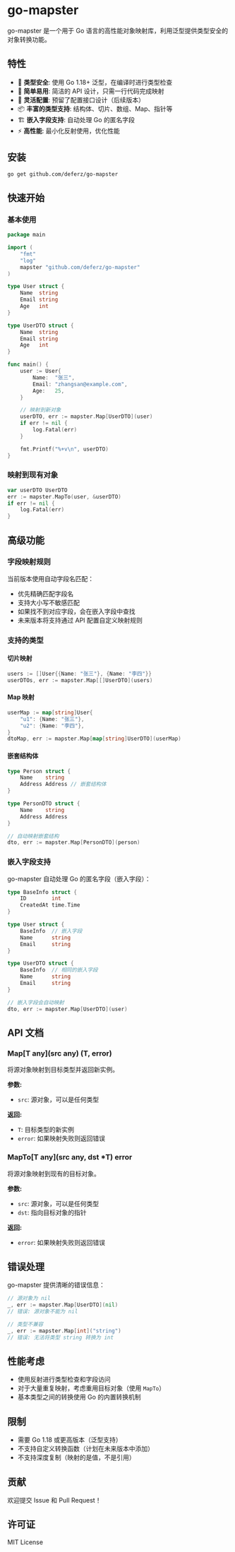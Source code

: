 # go-mapster

go-mapster 是一个用于 Go 语言的高性能对象映射库，利用泛型提供类型安全的对象转换功能。

## 特性

- 🚀 **类型安全**: 使用 Go 1.18+ 泛型，在编译时进行类型检查
- 🎯 **简单易用**: 简洁的 API 设计，只需一行代码完成映射
- 🔧 **灵活配置**: 预留了配置接口设计（后续版本）
- 📦 **丰富的类型支持**: 结构体、切片、数组、Map、指针等
- 🏗️ **嵌入字段支持**: 自动处理 Go 的匿名字段
- ⚡ **高性能**: 最小化反射使用，优化性能

## 安装

```bash
go get github.com/deferz/go-mapster
```

## 快速开始

### 基本使用

```go
package main

import (
    "fmt"
    "log"
    mapster "github.com/deferz/go-mapster"
)

type User struct {
    Name  string
    Email string
    Age   int
}

type UserDTO struct {
    Name  string
    Email string
    Age   int
}

func main() {
    user := User{
        Name:  "张三",
        Email: "zhangsan@example.com",
        Age:   25,
    }

    // 映射到新对象
    userDTO, err := mapster.Map[UserDTO](user)
    if err != nil {
        log.Fatal(err)
    }

    fmt.Printf("%+v\n", userDTO)
}
```

### 映射到现有对象

```go
var userDTO UserDTO
err := mapster.MapTo(user, &userDTO)
if err != nil {
    log.Fatal(err)
}
```

## 高级功能

### 字段映射规则

当前版本使用自动字段名匹配：
- 优先精确匹配字段名
- 支持大小写不敏感匹配
- 如果找不到对应字段，会在嵌入字段中查找
- 未来版本将支持通过 API 配置自定义映射规则

### 支持的类型

#### 切片映射

```go
users := []User{{Name: "张三"}, {Name: "李四"}}
userDTOs, err := mapster.Map[[]UserDTO](users)
```

#### Map 映射

```go
userMap := map[string]User{
    "u1": {Name: "张三"},
    "u2": {Name: "李四"},
}
dtoMap, err := mapster.Map[map[string]UserDTO](userMap)
```

#### 嵌套结构体

```go
type Person struct {
    Name    string
    Address Address // 嵌套结构体
}

type PersonDTO struct {
    Name    string
    Address Address
}

// 自动映射嵌套结构
dto, err := mapster.Map[PersonDTO](person)
```

### 嵌入字段支持

go-mapster 自动处理 Go 的匿名字段（嵌入字段）：

```go
type BaseInfo struct {
    ID        int
    CreatedAt time.Time
}

type User struct {
    BaseInfo  // 嵌入字段
    Name      string
    Email     string
}

type UserDTO struct {
    BaseInfo  // 相同的嵌入字段
    Name      string
    Email     string
}

// 嵌入字段会自动映射
dto, err := mapster.Map[UserDTO](user)
```

## API 文档

### Map[T any](src any) (T, error)

将源对象映射到目标类型并返回新实例。

**参数:**
- `src`: 源对象，可以是任何类型

**返回:**
- `T`: 目标类型的新实例
- `error`: 如果映射失败则返回错误

### MapTo[T any](src any, dst *T) error

将源对象映射到现有的目标对象。

**参数:**
- `src`: 源对象，可以是任何类型
- `dst`: 指向目标对象的指针

**返回:**
- `error`: 如果映射失败则返回错误

## 错误处理

go-mapster 提供清晰的错误信息：

```go
// 源对象为 nil
_, err := mapster.Map[UserDTO](nil)
// 错误: 源对象不能为 nil

// 类型不兼容
_, err := mapster.Map[int]("string")
// 错误: 无法将类型 string 转换为 int
```

## 性能考虑

- 使用反射进行类型检查和字段访问
- 对于大量重复映射，考虑重用目标对象（使用 `MapTo`）
- 基本类型之间的转换使用 Go 的内置转换机制

## 限制

- 需要 Go 1.18 或更高版本（泛型支持）
- 不支持自定义转换函数（计划在未来版本中添加）
- 不支持深度复制（映射的是值，不是引用）

## 贡献

欢迎提交 Issue 和 Pull Request！

## 许可证

MIT License
